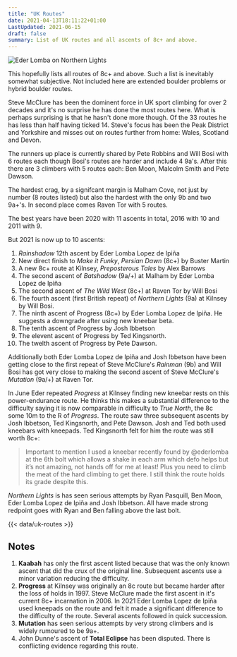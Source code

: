 ```yaml
---
title: "UK Routes"
date: 2021-04-13T18:11:22+01:00
LastUpdated: 2021-06-15
draft: false
summary: List of UK routes and all ascents of 8c+ and above.
---
```


![Eder Lomba on Northern Lights](/img/eder-northern-lights-01.jpg)

This hopefully lists all routes of 8c+ and above. Such a list is inevitably somewhat subjective. Not included here are extended boulder problems or hybrid boulder routes.

Steve McClure has been the dominent force in UK sport climbing for over 2 decades and it's no surprise he has done the most routes here. What is perhaps surprising is that he hasn't done more though. Of the 33 routes he has less than half having ticked 14. Steve's focus has been the Peak District and Yorkshire and misses out on routes further from home: Wales, Scotland and Devon. 

The runners up place is currently shared by Pete Robbins and Will Bosi with 6 routes each though Bosi's routes are harder and include 4 9a's. After this there are 3 climbers with 5 routes each: Ben Moon, Malcolm Smith and Pete Dawson.

The hardest crag, by a signifcant margin is Malham Cove, not just by number (8 routes listed) but also the hardest with the only 9b and two 9a+'s. In second place comes Raven Tor with 5 routes.

The best years have been 2020 with 11 ascents in total, 2016 with 10 and 2011 with 9.

But 2021 is now up to 10 ascents:

1. *Rainshadow* 12th ascent by Eder Lomba Lopez de Ipiña
2. New direct finish to *Make it Funky*, *Persian Dawn* (8c+) by Buster Martin
3. A new 8c+ route at Kilnsey, *Preposterous Tales* by Alex Barrows
4. The second ascent of *Batshadow* (9a/+) at Malham by Eder Lomba Lopez de Ipiña
5. The second ascent of *The Wild West* (8c+) at Raven Tor by Will Bosi
6. The fourth ascent (first British repeat) of *Northern Lights* (9a) at Kilnsey by Will Bosi.
7. The ninth ascent of Progress (8c+) by Eder Lomba Lopez de Ipiña. He suggests a downgrade after using new kneebar beta.
8. The tenth ascent of Progress by Josh Ibbetson
9. The elevent ascent of Progress by Ted Kingsnorth.
10. The twelth ascent of Progress by Pete Dawson.

Additionally both Eder Lomba Lopez de Ipiña and Josh Ibbetson have been getting close to the first repeat of Steve McClure's *Rainman* (9b) and Will Bosi has got very close to making the second ascent of Steve McClure's *Mutation* (9a/+) at Raven Tor.

In June Eder repeated *Progress* at Kilnsey finding new kneebar rests on this power-endurance route. He thinks this makes a substantial difference to the difficulty saying it is now comparable in difficulty to *True North*, the 8c some 10m to the R of *Progress*. The route saw three subsequent ascents by Josh Ibbetson, Ted Kingsnorth, and Pete Dawson. Josh and Ted both used kneebars with kneepads. Ted Kingsnorth felt for him the route was still worth 8c+:

> Important to mention I used a kneebar recently found by @ederlomba at the 6th bolt which allows a shake in each arm which defo helps but it’s not amazing, not hands off for me at least! Plus you need to climb the meat of the hard climbing to get there. I still think the route holds its grade despite this.

*Northern Lights* is has seen serious attempts by Ryan Pasquill, Ben Moon, Eder Lomba Lopez de Ipiña and Josh Ibbetson. All have made strong redpoint goes with Ryan and Ben falling above the last bolt. 


{{< data/uk-routes >}}


## Notes

1. **Kaabah** has only the first ascent listed because that was the only known ascent that did the crux of the original line. Subsequent ascents use a minor variation reducing the difficulty.
2. **Progress** at Kilnsey was originally an 8c route but became harder after the loss of holds in 1997. Steve McClure made the first ascent in it's current 8c+ incarnation in 2006. In 2021 Eder Lomba Lopez de Ipiña used kneepads on the route and felt it made a significant difference to the difficulty of the route. Several ascents followed in quick succession.
4. **Mutation** has seen serious attempts by very strong climbers and is widely rumoured to be 9a+. 
5. John Dunne's ascent of **Total Eclipse** has been disputed. There is conflicting evidence regarding this route.